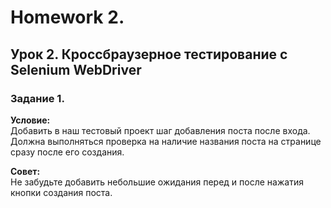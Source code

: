 # Homework 2.
## Урок 2. Кроссбраузерное тестирование с Selenium WebDriver



### Задание 1.
**Условие:**\
Добавить в наш тестовый проект шаг добавления поста после входа.\
Должна выполняться проверка на наличие названия поста на странице сразу после его создания.

**Совет:**\
Не забудьте добавить небольшие ожидания перед и после нажатия кнопки создания поста.